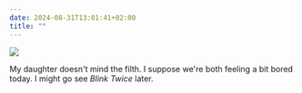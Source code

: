 ```yaml
---
date: 2024-08-31T13:01:41+02:00
title: ""
---
```

![](/img/photos/2024-08-31-13-01-06.jpeg)

My daughter doesn't mind the filth. I suppose we're both feeling a bit bored today. I might go see _Blink Twice_ later.
